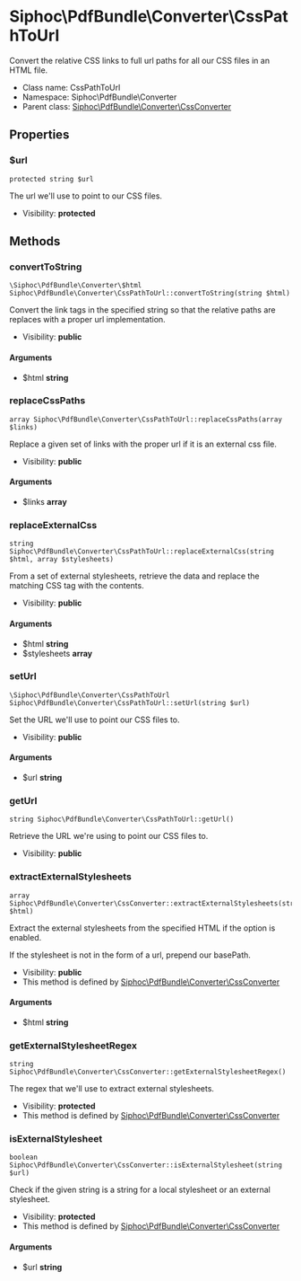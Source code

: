 Siphoc\PdfBundle\Converter\CssPathToUrl
===============

Convert the relative CSS links to full url paths for all our CSS files in
an HTML file.




* Class name: CssPathToUrl
* Namespace: Siphoc\PdfBundle\Converter
* Parent class: [Siphoc\PdfBundle\Converter\CssConverter](Siphoc-PdfBundle-Converter-CssConverter)





Properties
----------


### $url

```
protected string $url
```

The url we'll use to point to our CSS files.



* Visibility: **protected**


Methods
-------


### convertToString

```
\Siphoc\PdfBundle\Converter\$html Siphoc\PdfBundle\Converter\CssPathToUrl::convertToString(string $html)
```

Convert the link tags in the specified string so that the relative
paths are replaces with a proper url implementation.



* Visibility: **public**

#### Arguments

* $html **string**



### replaceCssPaths

```
array Siphoc\PdfBundle\Converter\CssPathToUrl::replaceCssPaths(array $links)
```

Replace a given set of links with the proper url if it is an external
css file.



* Visibility: **public**

#### Arguments

* $links **array**



### replaceExternalCss

```
string Siphoc\PdfBundle\Converter\CssPathToUrl::replaceExternalCss(string $html, array $stylesheets)
```

From a set of external stylesheets, retrieve the data and replace the
matching CSS tag with the contents.



* Visibility: **public**

#### Arguments

* $html **string**
* $stylesheets **array**



### setUrl

```
\Siphoc\PdfBundle\Converter\CssPathToUrl Siphoc\PdfBundle\Converter\CssPathToUrl::setUrl(string $url)
```

Set the URL we'll use to point our CSS files to.



* Visibility: **public**

#### Arguments

* $url **string**



### getUrl

```
string Siphoc\PdfBundle\Converter\CssPathToUrl::getUrl()
```

Retrieve the URL we're using to point our CSS files to.



* Visibility: **public**



### extractExternalStylesheets

```
array Siphoc\PdfBundle\Converter\CssConverter::extractExternalStylesheets(string $html)
```

Extract the external stylesheets from the specified HTML if the option is
enabled.

<p>If the stylesheet is not in the form of a url, prepend our
basePath.</p>

* Visibility: **public**
* This method is defined by [Siphoc\PdfBundle\Converter\CssConverter](Siphoc-PdfBundle-Converter-CssConverter)

#### Arguments

* $html **string**



### getExternalStylesheetRegex

```
string Siphoc\PdfBundle\Converter\CssConverter::getExternalStylesheetRegex()
```

The regex that we'll use to extract external stylesheets.



* Visibility: **protected**
* This method is defined by [Siphoc\PdfBundle\Converter\CssConverter](Siphoc-PdfBundle-Converter-CssConverter)



### isExternalStylesheet

```
boolean Siphoc\PdfBundle\Converter\CssConverter::isExternalStylesheet(string $url)
```

Check if the given string is a string for a local stylesheet or an
external stylesheet.



* Visibility: **protected**
* This method is defined by [Siphoc\PdfBundle\Converter\CssConverter](Siphoc-PdfBundle-Converter-CssConverter)

#### Arguments

* $url **string**


